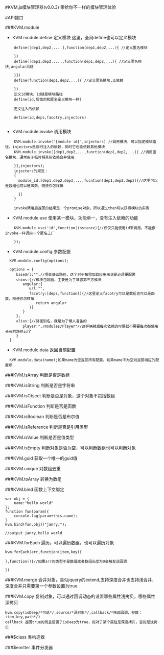 #KVM.js模块管理器(v0.0.3)
带给你不一样的模块管理体验

#API接口

###KVM.module

 * KVM.module.define 定义模块
    这里，全局define也可以定义模块
```
    define([dep1,dep2,....],function(dep1,dep2,...){ //定义匿名模块
      
    })
    define([dep1,dep2,....,function(dep1,dep2,...){ //定义匿名模块,angular风格
      
    }])
    define(function(dep1,dep2,...){ //定义匿名模块,无依赖
      
    })
    定义id模块，id就是模块路径
    define(id,后面的和匿名定义模块一样)
    
    定义注入的依赖
    
    define(id,deps,facotry,injectors)
    
```
 * KVM.module.invoke 调用模块
```
    KVM.module.invoke('{module id}',injectors) //调用模块，可以指定模块路径，injectors是临时注入的依赖，同时它也能依赖其他模块
    KVM.module.invoke([dep1,dep2,...,function(dep1,dep2,...){ //调用匿名模块，通常用于临时将某些依赖合并使用
    
    }],injectors);
    injectors的规范：
    {
      module_id:[dep1,dep2,dep3,...,fucntion(dep1,dep2,dep3){//这里可以是数组也可以是函数，随便你怎样搞
      
      }]
    }
    
    invoke调用后返回的结果是一个promise对象，所以通过then可以获得模块的实例
```

 * KVM.module.use 使用某一模块，功能单一，没有注入依赖的功能
```
    KVM.module.use('id',function(instance){//仅仅只能使用id来调用，不能像invoke一样调用一个匿名工厂
    
    });
```
 
 * KVM.module.config 参数配置
```
  KVM.module.config(options);
  
  options = {
     baseUrl:"",//项目基础路径，这个对于按需加载应用来说是必须要配置
     shims:{//模块包装器，主要是为了兼容第三方模块
        angular:{
           url:"",
           facotry:[deps,function(){//这里定义facotry可以是数组也可以是函数，随便你怎样搞
              return angular
           }]
        }
     },
     alias:{//路径别名，就是为了懒人准备的
        player:"./modules/Player"//这样映射后每次依赖的时候就不需要每次都使用长长的路径id了
     }
  }
```
 
 * KVM.module.data 返回当前配置
```
  KVM.module.data(name);如果name为空返回所有配置，如果name不为空则返回相应的配置项
```

###KVM.isArray 判断是否是数组
 

###KVM.isString 判断是否是字符串


###KVM.isObject 判断是否是对象，这个对象不包括数组


###KVM.isFunction 判断是否是函数


###KVM.isBoolean 判断是否是布尔值


###KVM.isReference 判断是否是引用类型


###KVM.isValue 判断是否是值类型


###KVM.isEmpty 判断对象是否为空，可以判断数组也可以判断对象


###KVM.guid 获取一个唯一的guid值


###KVM.unique 对数组去重


###KVM.toArray 转换为数组


###KVM.bind 函数上下文绑定
```
var obj = {
    name:"hello world"
};
function fun(param){
    console.log(param+this.name);
}
kvm.bind(fun,obj)("janry,");

//output janry,hello world

```

###KVM.forEach 遍历，可以遍历数组，也可以遍历对象
```
kvm.forEach(arr,function(item,key){

},function(){//如果arr的类型不是数组或者数组长度为0会触发该回调

})

```

###KVM.merge 合并对象，类似jquery的extend,支持深度合并也支持浅合并，深度合并只需要第一个参数设置为true


###KVM.copy 复制对象，可以通过回调动态的设置哪些属性浅拷贝，哪些属性深拷贝
```
kvm.copy(isDeep/*可选*/,source/*源对象*/,callback/*筛选回调，参数：item,key,path*/)
callback 返回true的而且设置了isDeep为true，则对于某个属性是深度拷贝，否则是浅拷贝
```
###$class 类构造器

###$emitter 事件分发器
